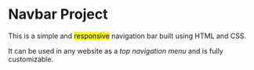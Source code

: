 <h1>Navbar Project</h1>
<p>This is a simple and <mark>responsive</mark> navigation bar built using HTML and CSS.</p>
<p>It can be used in any website as a <i>top navigation menu</i> and is fully customizable.</p>
